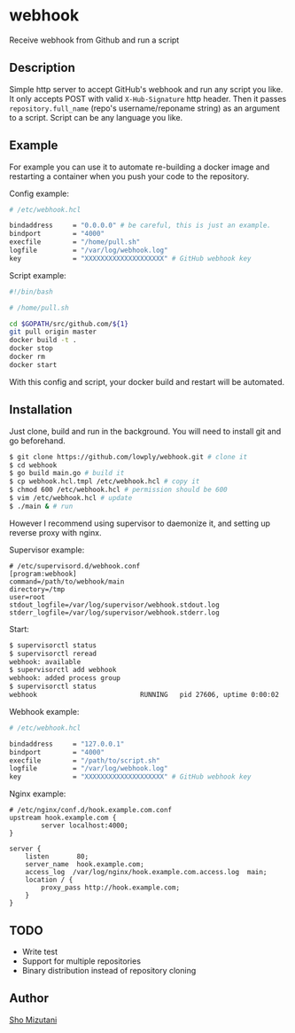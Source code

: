 # webhook
Receive webhook from Github and run a script

## Description

Simple http server to accept GitHub's webhook and run any script you like. It only accepts POST with valid `X-Hub-Signature` http header. Then it passes `repository.full_name` (repo's username/reponame string) as an argument to a script. Script can be any language you like.

## Example

For example you can use it to automate re-building a docker image and restarting a container when you push your code to the repository.

Config example:

```bash
# /etc/webhook.hcl

bindaddress     = "0.0.0.0" # be careful, this is just an example.
bindport        = "4000"
execfile        = "/home/pull.sh"
logfile         = "/var/log/webhook.log"
key             = "XXXXXXXXXXXXXXXXXXXX" # GitHub webhook key
```

Script example:
```bash
#!/bin/bash

# /home/pull.sh

cd $GOPATH/src/github.com/${1}
git pull origin master
docker build -t .
docker stop
docker rm
docker start
```

With this config and script, your docker build and restart will be automated.

## Installation

Just clone, build and run in the background. You will need to install git and go beforehand.

```bash
$ git clone https://github.com/lowply/webhook.git # clone it
$ cd webhook
$ go build main.go # build it
$ cp webhook.hcl.tmpl /etc/webhook.hcl # copy it
$ chmod 600 /etc/webhook.hcl # permission should be 600
$ vim /etc/webhook.hcl # update
$ ./main & # run
```

However I recommend using supervisor to daemonize it, and setting up reverse proxy with nginx.

Supervisor example:
```
# /etc/supervisord.d/webhook.conf
[program:webhook]
command=/path/to/webhook/main
directory=/tmp
user=root
stdout_logfile=/var/log/supervisor/webhook.stdout.log
stderr_logfile=/var/log/supervisor/webhook.stderr.log
```

Start:
```bash
$ supervisorctl status
$ supervisorctl reread
webhook: available
$ supervisorctl add webhook
webhook: added process group
$ supervisorctl status
webhook                          RUNNING   pid 27606, uptime 0:00:02
```
Webhook example:
```bash
# /etc/webhook.hcl

bindaddress     = "127.0.0.1"
bindport        = "4000"
execfile        = "/path/to/script.sh"
logfile         = "/var/log/webhook.log"
key             = "XXXXXXXXXXXXXXXXXXXX" # GitHub webhook key
```

Nginx example:
```
# /etc/nginx/conf.d/hook.example.com.conf
upstream hook.example.com {
        server localhost:4000;
}

server {
    listen       80;
    server_name  hook.example.com;
    access_log  /var/log/nginx/hook.example.com.access.log  main;
    location / {
        proxy_pass http://hook.example.com;
    }
}
```

## TODO

- Write test
- Support for multiple repositories
- Binary distribution instead of repository cloning


## Author
[Sho Mizutani](https://github.com/lowply)
